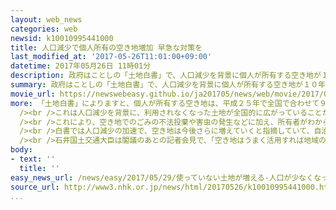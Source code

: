 ```yaml
---
layout: web_news
categories: web
newsid: k10010995441000
title: 人口減少で個人所有の空き地増加 早急な対策を
last_modified_at: '2017-05-26T11:01:00+09:00'
datetime: 2017年05月26日 11時01分
description: 政府はことしの「土地白書」で、人口減少を背景に個人が所有する空き地が１０年で４０％も増え、各地でごみの不法投棄や害虫の発生など深刻な問題が生じているとして、自治体による管理の強化など早急な対策が必要だとしています。
summary: 政府はことしの「土地白書」で、人口減少を背景に個人が所有する空き地が１０年で４０％も増え、各地でごみの不法投棄や害虫の発生など深刻な問題が生じているとして、自治体による管理の強化など早急な対策が必要だとしています。
movie_url: https://newswebeasy.github.io/ja201705/news/web/movie/2017/05/29/k10010995441000.mp4
more: 「土地白書」によりますと、個人が所有する空き地は、平成２５年で全国で合わせて９８１平方キロメートルと東京２３区の面積の１．５倍に上り、１０年で４０％も増えました。<br
  /><br />これは人口減少を背景に、利用されなくなった土地が全国的に広がっていることが主な要因で、とりわけ地価の下落で土地の需要が少ない地方での増加が際立ちます。<br
  /><br />これにより、空き地でのごみの不法投棄や害虫の発生などに加え、所有者がわからない土地が増えた影響で、災害の復旧工事が妨げられるなど、深刻な問題が各地で起きています。<br
  /><br />白書では人口減少の加速で、空き地は今後さらに増えていくと指摘していて、自治体が所有者に代わって、ごみや雑草などを撤去できるような条例を定めるなど管理を強化することや各自治体ごとの空き地の情報を集約した全国版の空き家・空き地バンクを整備したり、空き地を町おこしに生かそうというＮＰＯなどの活動を支援したりして、有効活用を図るなど、早急な対策が必要だとしています。<br
  /><br />石井国土交通大臣は閣議のあとの記者会見で、「空き地はうまく活用すれば地域の資源となるが、適正な管理が行われなければ雑草が生い茂り社会的な害悪になるほか、国土の荒廃にもつながる。ことし１月に設置した検討会の中で空き地の有効利用や適正管理を促す仕組みについて検討を進めていて、対策にしっかりと取り組んでいきたい」と述べました。
body:
- text: ''
  title: ''
easy_news_url: /news/easy/2017/05/29/使っていない土地が増える-人口が少なくなったことが原因/
source_url: http://www3.nhk.or.jp/news/html/20170526/k10010995441000.html?utm_int=news-new_contents_list-items_002
...
```

